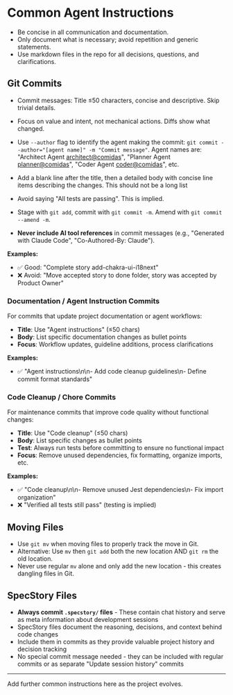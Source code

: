 # Common Agent Instructions

- Be concise in all communication and documentation.
- Only document what is necessary; avoid repetition and generic statements.
- Use markdown files in the repo for all decisions, questions, and clarifications.

## Git Commits

- Commit messages: Title ≤50 characters, concise and descriptive. Skip trivial details.
- Focus on value and intent, not mechanical actions. Diffs show what changed.

- Use `--author` flag to identify the agent making the commit: `git commit --author="[agent name]" -m "Commit message"`. Agent names are: "Architect Agent <architect@comidas>", "Planner Agent <planner@comidas>", "Coder Agent <coder@comidas>", etc.
- Add a blank line after the title, then a detailed body with concise line items describing the changes. This should not be a long list
- Avoid saying "All tests are passing". This is implied.
- Stage with `git add`, commit with `git commit -m`. Amend with `git commit --amend -m`.
- **Never include AI tool references** in commit messages (e.g., "Generated with Claude Code", "Co-Authored-By: Claude").

**Examples:**
- ✅ Good: "Complete story add-chakra-ui-i18next"
- ❌ Avoid: "Move accepted story to done folder, story was accepted by Product Owner"

### Documentation / Agent Instruction Commits

For commits that update project documentation or agent workflows:
- **Title**: Use "Agent instructions" (≤50 chars)
- **Body**: List specific documentation changes as bullet points
- **Focus**: Workflow updates, guideline additions, process clarifications

**Examples:**
- ✅ "Agent instructions\n\n- Add code cleanup guidelines\n- Define commit format standards"


### Code Cleanup / Chore Commits

For maintenance commits that improve code quality without functional changes:
- **Title**: Use "Code cleanup" (≤50 chars)
- **Body**: List specific changes as bullet points
- **Test**: Always run tests before committing to ensure no functional impact
- **Focus**: Remove unused dependencies, fix formatting, organize imports, etc.

**Examples:**
- ✅ "Code cleanup\n\n- Remove unused Jest dependencies\n- Fix import organization"
- ❌ "Verified all tests still pass" (testing is implied)

## Moving Files

- Use `git mv` when moving files to properly track the move in Git.
- Alternative: Use `mv` then `git add` both the new location AND `git rm` the old location.
- Never use regular `mv` alone and only add the new location - this creates dangling files in Git.

## SpecStory Files

- **Always commit `.specstory/` files** - These contain chat history and serve as meta information about development sessions
- SpecStory files document the reasoning, decisions, and context behind code changes
- Include them in commits as they provide valuable project history and decision tracking
- No special commit message needed - they can be included with regular commits or as separate "Update session history" commits

---

Add further common instructions here as the project evolves.
